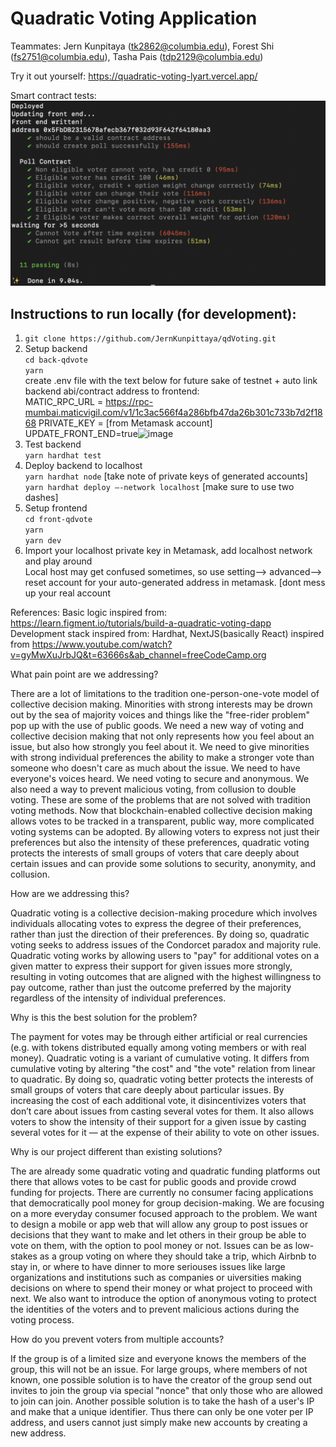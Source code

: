 # Quadratic Voting Application 
Teammates: Jern Kunpitaya (tk2862@columbia.edu), Forest Shi (fs2751@columbia.edu), Tasha Pais (tdp2129@columbia.edu)

Try it out yourself: https://quadratic-voting-lyart.vercel.app/

Smart contract tests:
![My Image](testcases_pic.png)

## Instructions to run locally (for development):

1. `git clone https://github.com/JernKunpittaya/qdVoting.git`
2. Setup backend <br>
  `cd back-qdvote` <br>
  `yarn` <br>
  create .env file with the text below for future sake of testnet + auto link backend abi/contract address to frontend: <br>
  MATIC_RPC_URL = https://rpc-mumbai.maticvigil.com/v1/1c3ac566f4a286bfb47da26b301c733b7d2f1868
  PRIVATE_KEY = [from Metamask account]
  UPDATE_FRONT_END=true![image](https://user-images.githubusercontent.com/32210691/208552812-c03f0708-d4e5-4bf6-8369-56afd800f15e.png)
 3. Test backend <br>
  `yarn hardhat test` <br>
 4. Deploy backend to localhost <br>
  `yarn hardhat node` [take note of private keys of generated accounts] <br>
  `yarn hardhat deploy —-network localhost` [make sure to use two dashes] <br>
 5. Setup frontend <br>
  `cd front-qdvote` <br>
  `yarn` <br>
  `yarn dev` <br>
  6. Import your localhost private key in Metamask, add localhost network and play around <br>
Local host may get confused sometimes, so use setting--> advanced--> reset account for your auto-generated address in metamask. [dont mess up your real account

References:
Basic logic inspired from: https://learn.figment.io/tutorials/build-a-quadratic-voting-dapp
Development stack inspired from: Hardhat, NextJS(basically React) inspired from https://www.youtube.com/watch?v=gyMwXuJrbJQ&t=63666s&ab_channel=freeCodeCamp.org

What pain point are we addressing?

There are a lot of limitations to the tradition one-person-one-vote model of collective decision making. Minorities with strong interests may be drown out by the sea of majority voices and things like the "free-rider problem" pop up with the use of public goods. We need a new way of voting and collective decision making that not only represents how you feel about an issue, but also how strongly you feel about it. We need to give minorities with strong individual preferences the ability to make a stronger vote than someone who doesn't care as much about the issue. We need to have everyone's voices heard. We need voting to secure and anonymous. We also need a way to prevent malicious voting, from collusion to double voting. These are some of the problems that are not solved with tradition voting methods. Now that blockchain-enabled collective decision making allows votes to be tracked in a transparent, public way, more complicated voting systems can be adopted. By allowing voters to express not just their preferences but also the intensity of these preferences, quadratic voting protects the interests of small groups of voters that care deeply about certain issues and can provide some solutions to security, anonymity, and collusion.

How are we addressing this?

Quadratic voting is a collective decision-making procedure which involves individuals allocating votes to express the degree of their preferences, rather than just the direction of their preferences. By doing so, quadratic voting seeks to address issues of the Condorcet paradox and majority rule. Quadratic voting works by allowing users to "pay" for additional votes on a given matter to express their support for given issues more strongly, resulting in voting outcomes that are aligned with the highest willingness to pay outcome, rather than just the outcome preferred by the majority regardless of the intensity of individual preferences.

Why is this the best solution for the problem?

The payment for votes may be through either artificial or real currencies (e.g. with tokens distributed equally among voting members or with real money). Quadratic voting is a variant of cumulative voting. It differs from cumulative voting by altering "the cost" and "the vote" relation from linear to quadratic. By doing so, quadratic voting better protects the interests of small groups of voters that care deeply about particular issues. By increasing the cost of each additional vote, it disincentivizes voters that don’t care about issues from casting several votes for them. It also allows voters to show the intensity of their support for a given issue by casting several votes for it — at the expense of their ability to vote on other issues.

Why is our project different than existing solutions?

The are already some quadratic voting and quadratic funding platforms out there that allows votes to be cast for public goods and provide crowd funding for projects. There are currently no consumer facing applications that democratically pool money for group decision-making. We are focusing on a more everyday consumer focused approach to the problem. We want to design a mobile or app web that will allow any group to post issues or decisions that they want to make and let others in their group be able to vote on them, with the option to pool money or not. Issues can be as low-stakes as a group voting on where they should take a trip, which Airbnb to stay in, or where to have dinner to more seriouses issues like large organizations and institutions such as companies or uiversities making decisions on where to spend their money or what project to proceed with next. We also want to introduce the option of anonymous voting to protect the identities of the voters and to prevent malicious actions during the voting process.

How do you prevent voters from multiple accounts?

If the group is of a limited size and everyone knows the members of the group, this will not be an issue. For large groups, where members of not known, one possible solution is to have the creator of the group send out invites to join the group via special "nonce" that only those who are allowed to join can join. Another possible solution is to take the hash of a user's IP and make that a unique identifier. Thus there can only be one voter per IP address, and users cannot just simply make new accounts by creating a new address.
